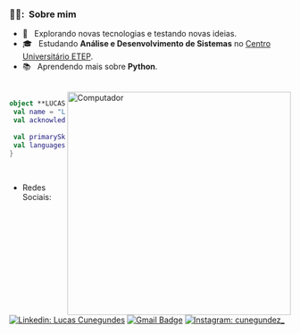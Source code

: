 ### <h3> 👨‍🦱: &nbsp;Sobre mim </h3>

- 🤔 &nbsp; Explorando novas tecnologias e testando novas ideias.
- 🎓 &nbsp; Estudando **Análise e Desenvolvimento de Sistemas** no <a href="https://etep.edu.br/">Centro Universitário ETEP</a>.
- 📚 &nbsp; Aprendendo mais sobre **Python**.

<br>

<img src="https://raw.githubusercontent.com/MicaelliMedeiros/micaellimedeiros/master/image/computer-illustration.png" min-width="400px" max-width="400px" width="400px" align="right" alt="Computador"> 

<!-- <img align="right" width="300" src="https://i2.wp.com/allhtaccess.info/wp-content/uploads/2018/03/programming.gif?fit=1281%2C716&ssl=1" /> -->

```kotlin
object **LUCAS** {
 val name = "LUCAS CUNEGUNDES DE SANTANA"
 val acknowledgements = "PROGRAMAÇÃO"
 
 val primarySkillset = "ALGUMAS HABILIDADES"
 val languages = listOf("HTML", "CSS", "Python") 
}
```
<br>

<!-- - --> <p align="left">
 - Redes Sociais:
</p>

[![Linkedin: Lucas Cunegundes](https://img.shields.io/badge/-Lucas_Cunegundes-blue?style=flat-square&logo=Linkedin&logoColor=white&link=https://www.linkedin.com/in/lucas-cunegundes/)](https://www.linkedin.com/in/lucas-cunegundes/)
[![Gmail Badge](https://img.shields.io/badge/-lucascsantana6@gmail.com-b70106?style=flat-square&logo=Gmail&logoColor=white&link=mailto:lucascsantana6@gmail.com)](mailto:lucascsantana6@gmail.com)
[![Instagram: cunegundez_](https://img.shields.io/badge/-cunegundez_-DF0174?style=flat-square&labelColor=DF0174&logo=instagram&logoColor=white&link=https://www.instagram.com/cunegundez_/)](https://www.instagram.com/cunegundez_/)


